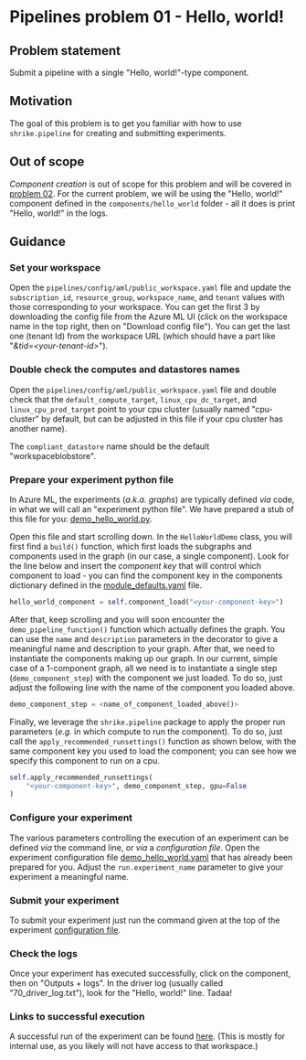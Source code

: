 # Pipelines problem 01 - Hello, world!

## Problem statement
Submit a pipeline with a single "Hello, world!"-type component.

## Motivation
The goal of this problem is to get you familiar with how to use `shrike.pipeline` for creating and submitting experiments.

## Out of scope
_Component creation_ is out of scope for this problem and will be covered in [problem 02](./pipelines-02.md). For the current problem, we will be using the "Hello, world!" component defined in the `components/hello_world` folder - all it does is print "Hello, world!" in the logs.

## Guidance

### Set your workspace
Open the `pipelines/config/aml/public_workspace.yaml` file and update the `subscription_id`, `resource_group`, `workspace_name`, and `tenant` values with those corresponding to your workspace. You can get the first 3 by downloading the config file from the Azure ML UI (click on the workspace name in the top right, then on "Download config file"). You can get the last one (tenant Id) from the workspace URL (which should have a part like "_&tid=\<your-tenant-id\>_").

### Double check the computes and datastores names
Open the `pipelines/config/aml/public_workspace.yaml` file and double check that the `default_compute_target`, `linux_cpu_dc_target`, and `linux_cpu_prod_target` point to your cpu cluster (usually named "cpu-cluster" by default, but can be adjusted in this file if your cpu cluster has another name).

The `compliant_datastore` name should be the default "workspaceblobstore".

### Prepare your experiment python file
In Azure ML, the experiments (_a.k.a. graphs_) are typically defined _via_ code, in what we will call an "experiment python file". We have prepared a stub of this file for you: [demo_hello_world.py](../../shrike-examples/pipelines/experiments/demo_hello_world.py).

Open this file and start scrolling down. In the `HelloWorldDemo` class, you will first find a `build()` function, which first loads the subgraphs and components used in the graph (in our case, a single component). Look for the line below and insert the _component key_ that will control which component to load - you can find the component key in the components dictionary defined in the [module_defaults.yaml](../../shrike-examples/pipelines/config/modules/module_defaults.yaml) file.

```python
hello_world_component = self.component_load("<your-component-key>")
```

After that, keep scrolling and you will soon encounter the `demo_pipeline_function()` function which actually defines the graph. You can use the `name` and `description` parameters in the decorator to give a meaningful name and description to your graph. After that, we need to instantiate the components making up our graph. In our current, simple case of a 1-component graph, all we need is to instantiate a single step (`demo_component_step`) with the component we just loaded. To do so, just adjust the following line with the name of the component you loaded above.

```python
demo_component_step = <name_of_component_loaded_above()>
```

Finally, we leverage the `shrike.pipeline` package to apply the proper run parameters (_e.g._ in which compute to run the component). To do so, just call the `apply_recommended_runsettings()` function as shown below, with the same component key you used to load the component; you can see how we specify this component to run on a cpu.

```python
self.apply_recommended_runsettings(
    "<your-component-key>", demo_component_step, gpu=False
)
```            

### Configure your experiment
The various parameters controlling the execution of an experiment can be defined _via_ the command line, or _via_ a _configuration file_.
Open the experiment configuration file [demo_hello_world.yaml](../../shrike-examples/pipelines/config/experiments/demo_hello_world.yaml) that has already been prepared for you. Adjust the `run.experiment_name` parameter to give your experiment a meaningful name.

### Submit your experiment
To submit your experiment just run the command given at the top of the experiment [configuration file](../../shrike-examples/pipelines/config/experiments/demo_hello_world.yaml).

### Check the logs
Once your experiment has executed successfully, click on the component, then on "Outputs + logs". In the driver log (usually called "70_driver_log.txt"), look for the "Hello, world!" line. Tadaa!

### Links to successful execution
A successful run of the experiment can be found [here](https://ml.azure.com/runs/8043ce8a-5045-4211-9934-1959d5296a48?wsid=/subscriptions/48bbc269-ce89-4f6f-9a12-c6f91fcb772d/resourcegroups/aml1p-rg/workspaces/aml1p-ml-wus2&tid=72f988bf-86f1-41af-91ab-2d7cd011db47). (This is mostly for internal use, as you likely will not have access to that workspace.)
